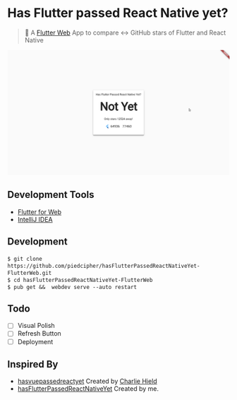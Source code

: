 # Has Flutter passed React Native yet?

> :dart: A [Flutter Web](https://flutter.dev/web) App to compare :left_right_arrow: GitHub stars of Flutter and React Native

![Screenshot](screenshots/1.png)

## Development Tools
- [Flutter for Web](https://flutter.dev/web)
- [IntelliJ IDEA](https://www.jetbrains.com/idea)

## Development
```
$ git clone https://github.com/piedcipher/hasFlutterPassedReactNativeYet-FlutterWeb.git
$ cd hasFlutterPassedReactNativeYet-FlutterWeb
$ pub get &&  webdev serve --auto restart
```

## Todo
- [ ] Visual Polish
- [ ] Refresh Button
- [ ] Deployment

## Inspired By
- [hasvuepassedreactyet](https://github.com/stursby/hasvuepassedreactyet) Created by [Charlie Hield](https://github.com/stursby/)
- [hasFlutterPassedReactNativeYet](https://github.com/piedcipher/hasFlutterPassedReactNativeYet) Created by me.

